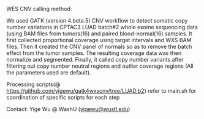 WES CNV calling method:

We used GATK (version 4.beta.5) CNV workflow to detect somatic copy number variations in CPTAC3 LUAD batch#2 whole exome sequencing data (using BAM files from tumors(16) and paired blood-normal(16) samples. It first collected proportional coverage using target intervals and WXS BAM files. Then it created the CNV panel of normals so as to remove the batch effect from the tumor samples. The resulting coverage data was then normalize and segmented. Finally, it called copy number variants after filtering out copy number neutral regions and outlier coverage regions (All the parameters used are default).

Processing scripts(@ https://github.com/yigewu/gatk4wxscnv/tree/LUAD.b2)
	refer to main.sh for coordination of specific scripts for each step
	
Contact: Yige Wu @ WashU (yigewu@wustl.edu)

